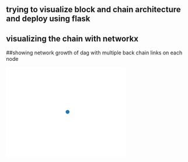 ## trying to visualize block and chain architecture and deploy using flask 

## visualizing the chain with networkx  


##showing network growth of dag with multiple back chain links on each node

<img src="https://github.com/deeprajbasu/blockChain/blob/main/movie2.gif" width="65%" align='left'>
